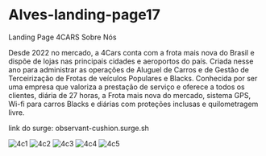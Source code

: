# Alves-landing-page17

Landing Page 4CARS 
Sobre Nós

Desde 2022 no mercado, a 4Cars conta com a frota mais nova do Brasil e dispõe de lojas nas principais cidades e aeroportos do país.
Criada nesse ano para administrar as operações de Aluguel de Carros e de Gestão de Terceirização de Frotas de veículos Populares e  Blacks.
Conhecida por ser uma empresa que valoriza a prestação de serviço e oferece a todos os clientes, diária de 27 horas, a Frota mais nova do mercado, sistema GPS, Wi-fi para carros Blacks e diárias com proteções inclusas e quilometragem livre.

link do surge: observant-cushion.surge.sh

![4c1](https://user-images.githubusercontent.com/104855401/176305368-1ee3476b-8537-49f1-ad14-e4fddd2c2ec4.png)
![4c2](https://user-images.githubusercontent.com/104855401/176305490-3819c48f-4fc4-4038-9de0-5b43899c3350.png)
![4c3](https://user-images.githubusercontent.com/104855401/176305570-9e793137-a7d0-4cea-adfe-078eb635c4c7.png)
![4c4](https://user-images.githubusercontent.com/104855401/176305710-0b76b64a-564f-4f9c-9d71-b8074ab556ae.png)
![4c5](https://user-images.githubusercontent.com/104855401/176305807-1acdf923-674f-426f-84df-1ab031110fce.png)

